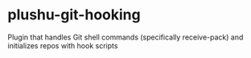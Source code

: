 plushu-git-hooking
==================

Plugin that handles Git shell commands (specifically receive-pack) and initializes repos with hook scripts
